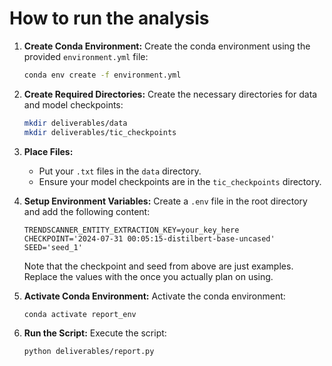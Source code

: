 # How to run the analysis

1. **Create Conda Environment:**
   Create the conda environment using the provided `environment.yml` file:
   ```sh
   conda env create -f environment.yml
   ```

2. **Create Required Directories:**
   Create the necessary directories for data and model checkpoints:
   ```sh
   mkdir deliverables/data
   mkdir deliverables/tic_checkpoints
   ```

3. **Place Files:**
   - Put your `.txt` files in the `data` directory.
   - Ensure your model checkpoints are in the `tic_checkpoints` directory.

4. **Setup Environment Variables:**
   Create a `.env` file in the root directory and add the following content:
   ```env
   TRENDSCANNER_ENTITY_EXTRACTION_KEY=your_key_here
   CHECKPOINT='2024-07-31 00:05:15-distilbert-base-uncased'
   SEED='seed_1'
   ```
   Note that the checkpoint and seed from above are just examples. Replace the values with the once you actually plan on using. 

5. **Activate Conda Environment:**
   Activate the conda environment:
   ```sh
   conda activate report_env
   ```

6. **Run the Script:**
   Execute the script:
   ```sh
   python deliverables/report.py
   ```